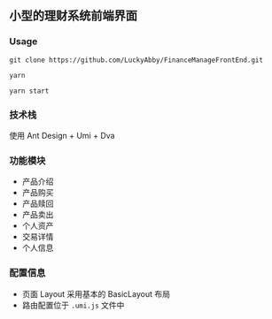 ## 小型的理财系统前端界面

### Usage
```
git clone https://github.com/LuckyAbby/FinanceManageFrontEnd.git

yarn

yarn start
```

### 技术栈
使用 Ant Design + Umi + Dva

### 功能模块
- 产品介绍
- 产品购买
- 产品赎回
- 产品卖出
- 个人资产
- 交易详情
- 个人信息

### 配置信息
- 页面 Layout 采用基本的 BasicLayout 布局
- 路由配置位于 `.umi.js` 文件中